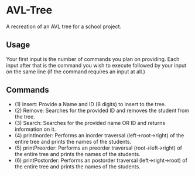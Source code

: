 # AVL-Tree
A recreation of an AVL tree for a school project.
## Usage
Your first input is the number of commands you plan on providing. Each input after that is the command you wish to execute followed by your input on the same line (if the command requires an input at all.)
## Commands
- (1) Insert: Provide a Name and ID (8 digits) to insert to the tree.
- (2) Remove: Searches for the provided ID and removes the student from the tree.
- (3) Search: Searches for the provided name OR ID and returns information on it.
- (4) printInorder: Performs an inorder traversal (left->root->right) of the entire tree and prints the names of the students.
- (5) printPreorder: Performs an preorder traversal (root->left->right) of the entire tree and prints the names of the students.
- (6) printPostorder: Performs an postorder traversal (left->right->root) of the entire tree and prints the names of the students.